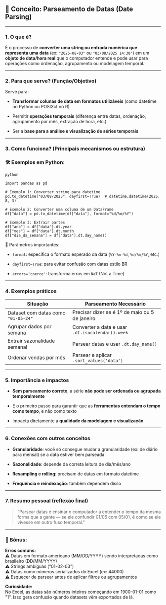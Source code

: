 ## 🧩 Conceito: **Parseamento de Datas (Date Parsing)**

---

### 1. **O que é?**

É o processo de **converter uma string ou entrada numérica que representa uma data** (ex: `"2025-08-03"` ou `"03/08/2025 14:30"`) em um **objeto de data/hora real** que o computador entende e pode usar para operações como ordenação, agrupamento ou modelagem temporal.

---

### 2. **Para que serve? (Função/Objetivo)**

Serve para:

- **Transformar colunas de data em formatos utilizáveis** (como datetime no Python ou POSIXct no R)
    
- Permitir **operações temporais** (diferença entre datas, ordenação, agrupamento por mês, extração de hora, etc.)
    
- Ser a **base para a análise e visualização de séries temporais**
    

---

### 3. **Como funciona? (Principais mecanismos ou estrutura)**

### 🛠️ Exemplos em Python:

```
python

import pandas as pd

# Exemplo 1: Converter string para datetime
pd.to_datetime("03/08/2025", dayfirst=True)  # datetime.datetime(2025, 8, 3)

# Exemplo 2: Converter uma coluna de um DataFrame
df["data"] = pd.to_datetime(df["data"], format="%d/%m/%Y")

# Exemplo 3: Extrair partes
df["ano"] = df["data"].dt.year
df["mes"] = df["data"].dt.month
df["dia_da_semana"] = df["data"].dt.day_name()

```
📌 Parâmetros importantes:

- `format`: especifica o formato esperado da data (`%Y-%m-%d`, `%d/%m/%Y`, etc.)
    
- `dayfirst=True`: para evitar confusão com datas estilo BR
    
- `errors='coerce'`: transforma erros em `NaT` (Not a Time)
    

---

### 4. **Exemplos práticos**

|Situação|Parseamento Necessário|
|---|---|
|Dataset com datas como `"01-05-24"`|Precisar dizer se é 1º de maio ou 5 de janeiro|
|Agrupar dados por semana|Converter a data e usar `.dt.isocalendar().week`|
|Extrair sazonalidade semanal|Parsear datas e usar `.dt.day_name()`|
|Ordenar vendas por mês|Parsear e aplicar `.sort_values('data')`|

---

### 5. **Importância e impactos**

- **Sem parseamento correto**, a série **não pode ser ordenada ou agrupada temporalmente**
    
- É o primeiro passo para garantir que as **ferramentas entendam o tempo como tempo**, e não como texto
    
- Impacta diretamente a **qualidade da modelagem e visualização**
    

---

### 6. **Conexões com outros conceitos**

- **Granularidade**: você só consegue mudar a granularidade (ex: de diário para mensal) se a data estiver bem parseada
    
- **Sazonalidade**: depende da correta leitura de dia/mês/ano
    
- **Resampling e rolling**: precisam de datas em formato datetime
    
- **Frequência e reindexação**: também dependem disso
    

---

### 7. **Resumo pessoal (reflexão final)**

> “Parsear datas é ensinar o computador a entender o tempo da mesma forma que a gente — se ele confundir 01/05 com 05/01, é como se ele vivesse em outro fuso temporal.”

---

### 🧠 Bônus:

**Erros comuns:**  
⚠️ Datas em formato americano (MM/DD/YYYY) sendo interpretadas como brasileiro (DD/MM/YYYY)  
⚠️ Strings ambíguas (“01-02-03”)  
⚠️ Datas como números serializados do Excel (ex: 44000)  
⚠️ Esquecer de parsear antes de aplicar filtros ou agrupamentos

**Curiosidade:**  
No Excel, as datas são números inteiros começando em 1900-01-01 como "1". Isso gera confusão quando datasets vêm exportados de lá.